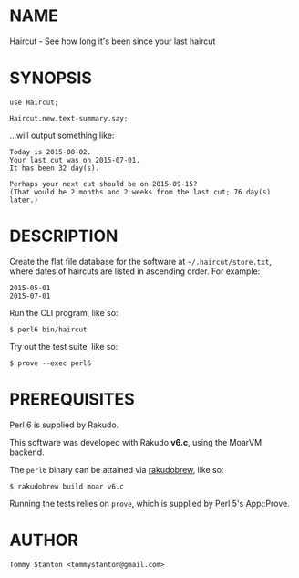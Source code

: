 # NAME

Haircut - See how long it's been since your last haircut

# SYNOPSIS

```text
use Haircut;

Haircut.new.text-summary.say;
```

...will output something like:

```text
Today is 2015-08-02.
Your last cut was on 2015-07-01.
It has been 32 day(s).

Perhaps your next cut should be on 2015-09-15?
(That would be 2 months and 2 weeks from the last cut; 76 day(s) later.)
```

# DESCRIPTION

Create the flat file database for the software at
`~/.haircut/store.txt`, where dates of haircuts are listed in
ascending order.  For example:

```text
2015-05-01
2015-07-01
```

Run the CLI program, like so:

```text
$ perl6 bin/haircut
```

Try out the test suite, like so:

```text
$ prove --exec perl6
```

# PREREQUISITES

Perl 6 is supplied by Rakudo.

This software was developed with Rakudo __v6.c__, using the MoarVM
backend.

The `perl6` binary can be attained via
[rakudobrew](https://github.com/tadzik/rakudobrew), like so:

```text
$ rakudobrew build moar v6.c
```

Running the tests relies on `prove`, which is supplied by Perl 5's
App::Prove.

# AUTHOR

`Tommy Stanton <tommystanton@gmail.com>`
